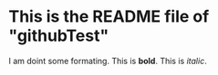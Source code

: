 # This is the README file of "githubTest"
I am doint some formating. This is **bold**. This is *italic*.
